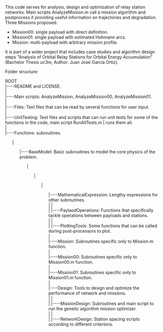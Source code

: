 This code serves for analysis, design and optimization of relay station networks. Main scripts AnalyzeMission.m call a mission algorithm and postprocess it providing useful information on trajectories and degradation. Three Missions proposed:

- Mission00: single payload with direct definition.
- Mission01: single payload with estimated Hohmann arcs.
- Mission: multi-payload with arbitrary mission profile.


It is part of a wider project that includes case studies and algorithm design steps "Analysis of Orbital Relay Stations for Orbital Energy Accumulation" (Bachelor Thesis uc3m, Author: Juan José García Ortiz).

Folder structure:

ROOT<br>
|----README and LICENSE.<br>
|<br>
|----Main scripts: AnalyzeMission, AnalyzeMission00, AnalyzeMission01.<br>
|<br>
|----Files: Text files that can be read by several functions for user input.<br>
|<br>
|----UnitTesting: Text files and scripts that can run unit tests for some of the functions in the code, main script RunAllTests.m | runs them all.<br>
|<br>
|----Functions: subroutines.<br>
<ul>	|<br>
<ul>	|----BaseModel: Basic subroutines to model the core physics of the problem.<br>
<ul>	|<ul>	|<br>
<ul>	|<ul>	|----MathematicalExpression: Lengthy expressions for other subroutines.<br>
	|	|<br>
	|	|----PaylaodOperations: Functions that specifically tackle operations between payloads and stations.<br>
	|	|<br>
	|	|----PlottingTools: Some functions that can be called during post-processors to plot.<br>
	|<br>
	|----Mission: Subroutines specific only to Mission.m function.<br>
	|<br>
	|----Mission00: Subroutines specific only to Mission00.m function.<br>
	|<br>
	|----Mission01: Subroutines specific only to Mission01.m function.<br>
	|<br>
	|----Design: Tools to design and optimize the performance of network and missions.<br>
	|	|<br>
	|	|----MissionDesign: Subroutines and main script to run the genetic algorithm mission optimizer.<br>
	|	|<br>
	|	|----NetworkDesign: Station spacing scripts according to different criterions.<br>
